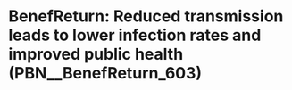 # BenefReturn: __Reduced transmission leads to lower infection rates and improved public health__ (PBN__BenefReturn_603)

